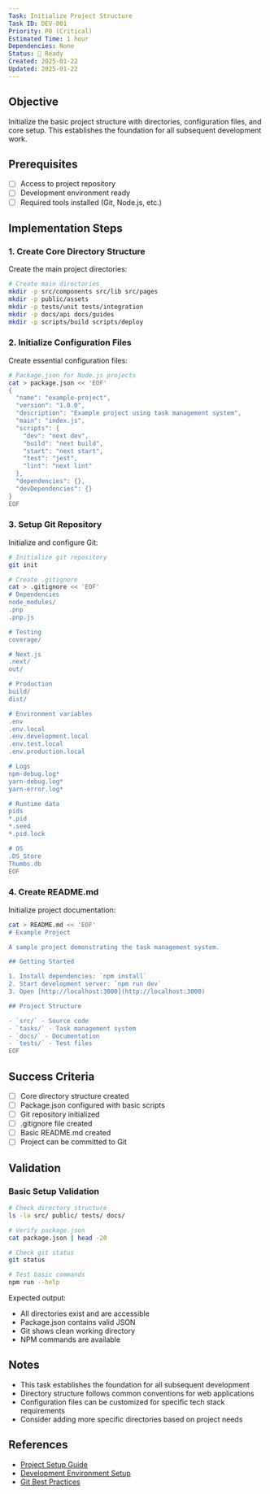 ```yaml
---
Task: Initialize Project Structure
Task ID: DEV-001
Priority: P0 (Critical)
Estimated Time: 1 hour
Dependencies: None
Status: 🔄 Ready
Created: 2025-01-22
Updated: 2025-01-22
---
```


## Objective

Initialize the basic project structure with directories, configuration files, and core setup. This establishes the foundation for all subsequent development work.

## Prerequisites

- [ ] Access to project repository
- [ ] Development environment ready
- [ ] Required tools installed (Git, Node.js, etc.)

## Implementation Steps

### 1. **Create Core Directory Structure**

Create the main project directories:

```bash
# Create main directories
mkdir -p src/components src/lib src/pages
mkdir -p public/assets
mkdir -p tests/unit tests/integration
mkdir -p docs/api docs/guides
mkdir -p scripts/build scripts/deploy
```

### 2. **Initialize Configuration Files**

Create essential configuration files:

```bash
# Package.json for Node.js projects
cat > package.json << 'EOF'
{
  "name": "example-project",
  "version": "1.0.0",
  "description": "Example project using task management system",
  "main": "index.js",
  "scripts": {
    "dev": "next dev",
    "build": "next build",
    "start": "next start",
    "test": "jest",
    "lint": "next lint"
  },
  "dependencies": {},
  "devDependencies": {}
}
EOF
```

### 3. **Setup Git Repository**

Initialize and configure Git:

```bash
# Initialize git repository
git init

# Create .gitignore
cat > .gitignore << 'EOF'
# Dependencies
node_modules/
.pnp
.pnp.js

# Testing
coverage/

# Next.js
.next/
out/

# Production
build/
dist/

# Environment variables
.env
.env.local
.env.development.local
.env.test.local
.env.production.local

# Logs
npm-debug.log*
yarn-debug.log*
yarn-error.log*

# Runtime data
pids
*.pid
*.seed
*.pid.lock

# OS
.DS_Store
Thumbs.db
EOF
```

### 4. **Create README.md**

Initialize project documentation:

```bash
cat > README.md << 'EOF'
# Example Project

A sample project demonstrating the task management system.

## Getting Started

1. Install dependencies: `npm install`
2. Start development server: `npm run dev`
3. Open [http://localhost:3000](http://localhost:3000)

## Project Structure

- `src/` - Source code
- `tasks/` - Task management system
- `docs/` - Documentation
- `tests/` - Test files
EOF
```

## Success Criteria

- [ ] Core directory structure created
- [ ] Package.json configured with basic scripts
- [ ] Git repository initialized
- [ ] .gitignore file created
- [ ] Basic README.md created
- [ ] Project can be committed to Git

## Validation

### Basic Setup Validation

```bash
# Check directory structure
ls -la src/ public/ tests/ docs/

# Verify package.json
cat package.json | head -20

# Check git status
git status

# Test basic commands
npm run --help
```

Expected output:

- All directories exist and are accessible
- Package.json contains valid JSON
- Git shows clean working directory
- NPM commands are available

## Notes

- This task establishes the foundation for all subsequent development
- Directory structure follows common conventions for web applications
- Configuration files can be customized for specific tech stack requirements
- Consider adding more specific directories based on project needs

## References

- [Project Setup Guide](../../README.md)
- [Development Environment Setup](../../../docs/environment-setup.md)
- [Git Best Practices](../../../docs/git-workflow.md)
